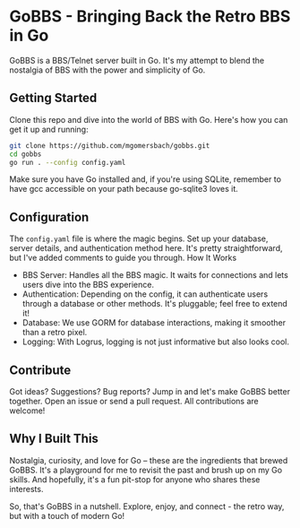 # GoBBS - Bringing Back the Retro BBS in Go

GoBBS is a BBS/Telnet server built in Go. It's my attempt to blend the nostalgia of BBS with the power and simplicity of Go.

## Getting Started

Clone this repo and dive into the world of BBS with Go. Here's how you can get it up and running:

```bash
git clone https://github.com/mgomersbach/gobbs.git
cd gobbs
go run . --config config.yaml
```

Make sure you have Go installed and, if you're using SQLite, remember to have gcc accessible on your path because go-sqlite3 loves it.

## Configuration

The `config.yaml` file is where the magic begins. Set up your database, server details, and authentication method here. It's pretty straightforward, but I've added comments to guide you through.
How It Works

* BBS Server: Handles all the BBS magic. It waits for connections and lets users dive into the BBS experience.
* Authentication: Depending on the config, it can authenticate users through a database or other methods. It's pluggable; feel free to extend it!
* Database: We use GORM for database interactions, making it smoother than a retro pixel.
* Logging: With Logrus, logging is not just informative but also looks cool.

## Contribute

Got ideas? Suggestions? Bug reports? Jump in and let's make GoBBS better together. Open an issue or send a pull request. All contributions are welcome!

## Why I Built This

Nostalgia, curiosity, and love for Go – these are the ingredients that brewed GoBBS. It's a playground for me to revisit the past and brush up on my Go skills. And hopefully, it's a fun pit-stop for anyone who shares these interests.

So, that's GoBBS in a nutshell. Explore, enjoy, and connect - the retro way, but with a touch of modern Go!
